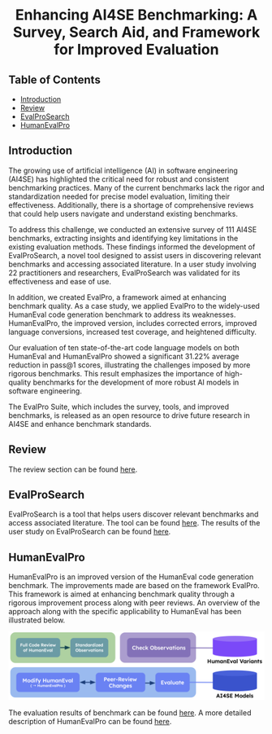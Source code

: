 <h1 align="center">Enhancing AI4SE Benchmarking: A Survey, Search Aid, and Framework for Improved Evaluation</h1>

## Table of Contents

- [Introduction](#introduction)
- [Review](#review)
- [EvalProSearch](#EvalProSearch)
- [HumanEvalPro](#HumanEvalPro)

## Introduction

The growing use of artificial intelligence (AI) in software engineering (AI4SE) has highlighted the critical need for robust and consistent benchmarking practices. Many of the current benchmarks lack the rigor and standardization needed for precise model evaluation, limiting their effectiveness. Additionally, there is a shortage of comprehensive reviews that could help users navigate and understand existing benchmarks.

To address this challenge, we conducted an extensive survey of 111 AI4SE benchmarks, extracting insights and identifying key limitations in the existing evaluation methods. These findings informed the development of EvalProSearch, a novel tool designed to assist users in discovering relevant benchmarks and accessing associated literature. In a user study involving 22 practitioners and researchers, EvalProSearch was validated for its effectiveness and ease of use.

In addition, we created EvalPro, a framework aimed at enhancing benchmark quality. As a case study, we applied EvalPro to the widely-used HumanEval code generation benchmark to address its weaknesses. HumanEvalPro, the improved version, includes corrected errors, improved language conversions, increased test coverage, and heightened difficulty.

Our evaluation of ten state-of-the-art code language models on both HumanEval and HumanEvalPro showed a significant 31.22% average reduction in pass@1 scores, illustrating the challenges imposed by more rigorous benchmarks. This result emphasizes the importance of high-quality benchmarks for the development of more robust AI models in software engineering.

The EvalPro Suite, which includes the survey, tools, and improved benchmarks, is released as an open resource to drive future research in AI4SE and enhance benchmark standards.

## Review

The review section can be found [here](./Review/README.md).


## EvalProSearch

EvalProSearch is a tool that helps users discover relevant benchmarks and access associated literature. The tool can be found [here](https://evalpro.online/search.html).
The results of the user study on EvalProSearch can be found [here](./Search/README.md).


## HumanEvalPro

HumanEvalPro is an improved version of the HumanEval code generation benchmark.
The improvements made are based on the framework EvalPro. This framework is aimed at enhancing benchmark quality through a rigorous improvement process along with peer reviews.
An overview of the approach along with the specific applicability to HumanEval has been illustrated below.

![HumanEvalPro Improvement Process](./images/HumanEvalPro_approach.png)

The evaluation results of benchmark can be found [here](https://evalpro.online/leaderboard.html).
A more detailed description of HumanEvalPro can be found [here](./HumanEvalPro/README.md).